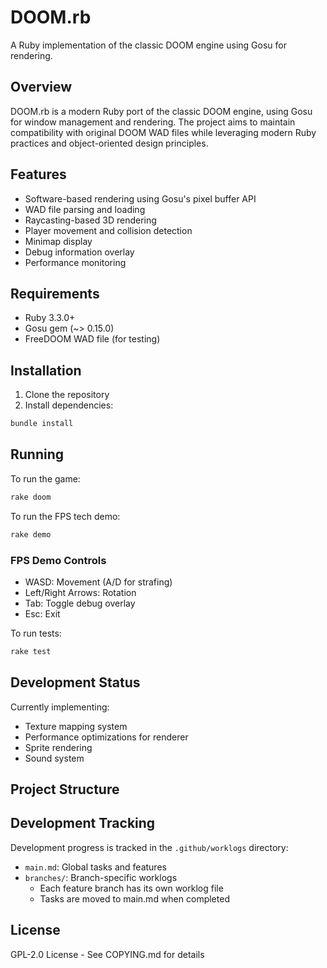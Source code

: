 # DOOM.rb

A Ruby implementation of the classic DOOM engine using Gosu for rendering.

## Overview

DOOM.rb is a modern Ruby port of the classic DOOM engine, using Gosu for window management and rendering. The project aims to maintain compatibility with original DOOM WAD files while leveraging modern Ruby practices and object-oriented design principles.

## Features

- Software-based rendering using Gosu's pixel buffer API
- WAD file parsing and loading
- Raycasting-based 3D rendering
- Player movement and collision detection
- Minimap display
- Debug information overlay
- Performance monitoring

## Requirements

- Ruby 3.3.0+
- Gosu gem (~> 0.15.0)
- FreeDOOM WAD file (for testing)

## Installation

1. Clone the repository
2. Install dependencies:
```bash
bundle install
```

## Running

To run the game:
```bash
rake doom
```

To run the FPS tech demo:
```bash
rake demo
```

### FPS Demo Controls
- WASD: Movement (A/D for strafing)
- Left/Right Arrows: Rotation
- Tab: Toggle debug overlay
- Esc: Exit

To run tests:
```bash
rake test
```

## Development Status

Currently implementing:
- Texture mapping system
- Performance optimizations for renderer
- Sprite rendering
- Sound system

## Project Structure

## Development Tracking
Development progress is tracked in the `.github/worklogs` directory:
- `main.md`: Global tasks and features
- `branches/`: Branch-specific worklogs
  - Each feature branch has its own worklog file
  - Tasks are moved to main.md when completed

## License

GPL-2.0 License - See COPYING.md for details
